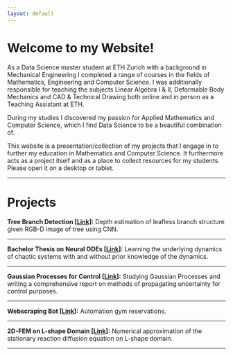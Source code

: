 ```yaml
---
layout: default
---
```

# Welcome to my Website!

As a Data Science master student at ETH Zurich with a background in Mechanical Engineering I completed a range of courses in the fields of Mathematics, Engineering and Computer Science. I was additionally responsible for teaching the subjects Linear Algebra I & II, Deformable Body Mechanics and CAD & Technical Drawing both online and in person as a Teaching Assistant at ETH.

During my studies I discovered my passion for Applied Mathematics and Computer Science, which I find Data Science to be a beautiful combination of.

This website is a presentation/collection of my projects that I engage in to further my education in Mathematics and Computer Science. It furthermore acts as a project itself and as a place to collect resources for my students. Please open it on a desktop or tablet.

___

# Projects
**Tree Branch Detection [[Link]](./projects/treebranchdetec.html):**
Depth estimation of leafless branch structure given RGB-D image of tree using CNN.

___
**Bachelor Thesis on Neural ODEs [[Link]](./projects/neuralode.html):**
Learning the underlying dynamics of chaotic systems with and without prior knowledge of the dynamics.

___
**Gaussian Processes for Control [[Link]](./projects/gp.html):**
Studying Gaussian Processes and writing a comprehensive report on methods of propagating uncertainty for control purposes.

___
**Webscraping Bot [[Link]](./projects/webscraping.html):**
Automation gym reservations.

___
**2D-FEM on L-shape Domain [[Link]](./projects/2dfem.html):**
Numerical approximation of the stationary reaction diffusion equation on L-shape domain.

---

